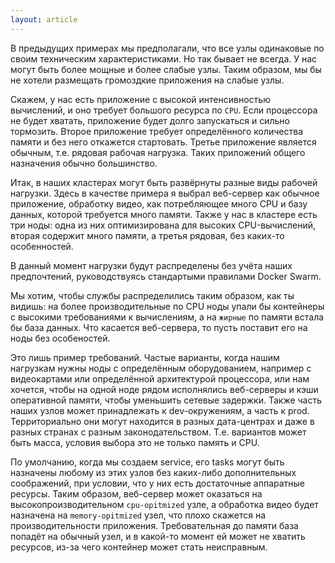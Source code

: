 ```yaml
---
layout: article
---
```


В предыдущих примерах мы предполагали, что все узлы одинаковые по своим техническим характеристиками. Но так бывает не всегда. У нас могут быть более мощные и более слабые узлы. Таким образом, мы бы не хотели размещать громоздкие приложения на слабые узлы.

Скажем, у нас есть приложение с высокой интенсивностью вычислений, и оно требует большого ресурса по `CPU`. Если процессора не будет хватать, приложение будет долго запускаться и сильно тормозить. Второе приложение требует определённого количества памяти и без него откажется стартовать. Третье приложение является обычным, т.е. рядовая рабочая нагрузка. Таких приложений общего назначения обычно большинство.

Итак, в наших кластерах могут быть развёрнуты разные виды рабочей нагрузки. Здесь в качестве примера я выбрал веб-сервер как обычное приложение, обработку видео, как потребляющее много CPU и базу данных, которой требуется много памяти. Также у нас в кластере есть три ноды: одна из них оптимизирована для высоких CPU-вычислений, вторая содержит много памяти, а третья рядовая, без каких-то особенностей.

В данный момент нагрузки будут распределены без учёта наших предпочтений, руководствуясь стандартыми правилами Docker Swarm.

Мы хотим, чтобы службы распределились таким образом, как ты видишь: на более производительные по CPU ноды упали бы контейнеры с высокими требованиями к вычислениям, а на `жирные` по памяти встала бы база данных. Что касается веб-сервера, то пусть поставит его на ноды без особеностей.

Это лишь пример требований. Частые варианты, когда нашим нагрузкам нужны ноды с определённым оборудованием, например с видеокартами или определённой архитектурой процессора, или нам хочется, чтобы на одной ноде рядом исполнялись веб-серверы и кэши оперативной памяти, чтобы уменьшить сетевые задержки. Также часть наших узлов может принадлежать к dev-окружениям, а часть к prod. Территориально они могут находится в разных дата-центрах и даже в разных странах с разным законодательством. Т.е. вариантов может быть масса, условия выбора это не только память и CPU.

По умолчанию, когда мы создаем service, его tasks могут быть назначены любому из этих узлов без каких-либо дополнительных соображений, при условии, что у них есть достаточные аппаратные ресурсы. Таким образом, веб-сервер может оказаться на высокопроизводительном `cpu-opitmized` узле, а обработка видео будет назначена на `memory-opitmized` узел, что плохо скажется на производительности приложения. Требовательная до памяти база попадёт на обычный узел, и в какой-то момент ей может не хватить ресурсов, из-за чего контейнер может стать неисправным.

